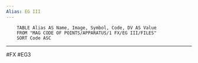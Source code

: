 ```yaml
---
Alias: EG III
---
```

```dataview
	TABLE Alias AS Name, Image, Symbol, Code, DV AS Value
	FROM "MAG CODE OF POINTS/APPARATUS/1 FX/EG III/FILES"
	SORT Code ASC
```
___
#FX #EG3

